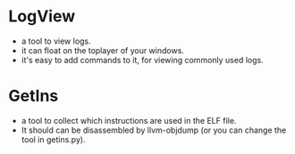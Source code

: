 # LogView
* a tool to view logs.
* it can float on the toplayer of your windows.
* it's easy to add commands to it, for viewing commonly used logs.

# GetIns
* a tool to collect which instructions are used in the ELF file.
* It should can be disassembled by llvm-objdump (or you can change the tool in getins.py).



